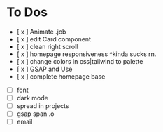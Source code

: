 # To Dos

- [ x ] Animate .job
- [ x ] edit Card component
- [ x ] clean right scroll
- [ x ] homepage responsiveness ^kinda sucks rn.
- [ x ] change colors in css|tailwind to palette
- [ x ] GSAP and Use
- [ x ] complete homepage base
- [ ] font
- [ ] dark mode
- [ ] spread in projects
- [ ] gsap span .o
- [ ] email
